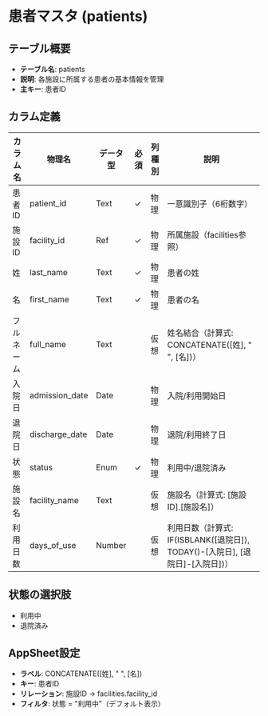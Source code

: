 # 患者マスタ (patients)

## テーブル概要
- **テーブル名**: patients
- **説明**: 各施設に所属する患者の基本情報を管理
- **主キー**: 患者ID

## カラム定義

| カラム名 | 物理名 | データ型 | 必須 | 列種別 | 説明 |
|---------|--------|----------|------|--------|------|
| 患者ID | patient_id | Text | ✓ | 物理 | 一意識別子（6桁数字） |
| 施設ID | facility_id | Ref | ✓ | 物理 | 所属施設（facilities参照） |
| 姓 | last_name | Text | ✓ | 物理 | 患者の姓 |
| 名 | first_name | Text | ✓ | 物理 | 患者の名 |
| フルネーム | full_name | Text | | 仮想 | 姓名結合（計算式: CONCATENATE([姓], " ", [名])） |
| 入院日 | admission_date | Date | | 物理 | 入院/利用開始日 |
| 退院日 | discharge_date | Date | | 物理 | 退院/利用終了日 |
| 状態 | status | Enum | ✓ | 物理 | 利用中/退院済み |
| 施設名 | facility_name | Text | | 仮想 | 施設名（計算式: [施設ID].[施設名]） |
| 利用日数 | days_of_use | Number | | 仮想 | 利用日数（計算式: IF(ISBLANK([退院日]), TODAY()-[入院日], [退院日]-[入院日])） |

## 状態の選択肢
- 利用中
- 退院済み

## AppSheet設定
- **ラベル**: CONCATENATE([姓], " ", [名])
- **キー**: 患者ID
- **リレーション**: 施設ID → facilities.facility_id
- **フィルタ**: 状態 = "利用中"（デフォルト表示）